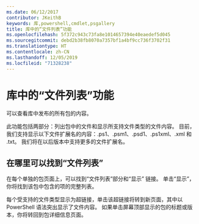```yaml
---
ms.date: 06/12/2017
contributor: JKeithB
keywords: 库,powershell,cmdlet,psgallery
title: 库中的“文件列表”功能
ms.openlocfilehash: 5f372c943c73fa8e1014657394e40eaedef5d045
ms.sourcegitcommit: debd2b38fb8070a7357bf1a4bf9cc736f3702f31
ms.translationtype: HT
ms.contentlocale: zh-CN
ms.lasthandoff: 12/05/2019
ms.locfileid: "71328238"
---
```

# <a name="filelist-feature-in-the-gallery"></a>库中的“文件列表”功能

可以查看库中发布的所有包的内容。

此功能包括两部分：列出包中的文件和显示所支持文件类型的文件内容。 目前，我们支持显示以下文件扩展名的内容：.ps1、.psm1、.psd1、.ps1xml、.xml 和 .txt。 我们将在以后版本中支持更多的文件扩展名。

## <a name="where-to-find-filelist"></a>在哪里可以找到“文件列表”

在每个单独的包页面上，可以找到“文件列表”部分和“显示”  链接。 单击“显示”，你将找到该包中包含的项的完整列表。

每个受支持的文件类型显示为超链接，单击该超链接将转到新页面，其中以 PowerShell 语法突出显示了文件内容。 如果单击屏幕顶部显示的包的标题或版本，你将转回到包详细信息页面。

